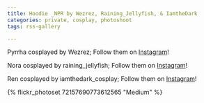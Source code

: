 ```yaml
---
title: Hoodie _NPR by Wezrez, Raining_Jellyfish, & IamtheDark
categories: private, cosplay, photoshoot
tags: rss-gallery

---
```


Pyrrha cosplayed by Wezrez; Follow them on [Instagram](https://www.instagram.com/Wezrez)!

Nora cosplayed by raining_jellyfish; Follow them on [Instagram](https://www.instagram.com/raining_jellyfish)!

Ren cosplayed by iamthedark_cosplay; Follow them on [Instagram](https://www.instagram.com/iamthedark_cosplay)!

{% flickr_photoset 72157690773612565 "Medium" %}